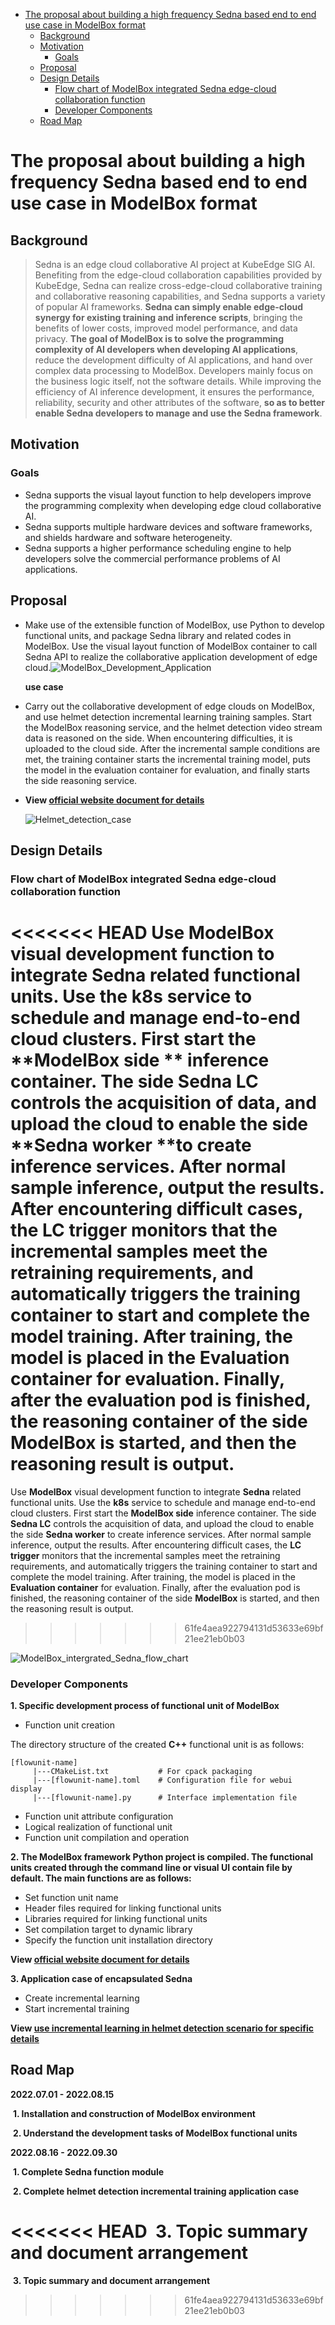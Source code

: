 - [The proposal about building a high frequency Sedna based end to end use case in ModelBox format](#The-proposal-about-building-a-high-frequency-Sedna-based-end-to-end-use-case-in-ModelBox-format)
  - [Background](#Background)
  - [Motivation](#Motivation)
    - [Goals](#Goals)
  - [Proposal](#Proposal)
  - [Design Details](#Design-Details)
    - [Flow chart of ModelBox integrated Sedna edge-cloud collaboration function](#Flow-chart-of-ModelBox-integrated-Sedna-edge-cloud-collaboration-function)
    - [Developer Components](#Developer-Components)
  - [Road Map](#Road-Map)

# The proposal about building a high frequency Sedna based end to end use case in ModelBox format

## Background

> Sedna is an edge cloud collaborative AI project at KubeEdge SIG AI. Benefiting from the edge-cloud collaboration capabilities provided by KubeEdge, Sedna can realize cross-edge-cloud collaborative training and collaborative reasoning capabilities, and Sedna supports a variety of popular AI frameworks. **Sedna can simply enable edge-cloud synergy for existing training and inference scripts**, bringing the benefits of lower costs, improved model performance, and data privacy. **The goal of ModelBox is to solve the programming complexity of AI developers when developing AI applications**, reduce the development difficulty of AI applications, and hand over complex data processing to ModelBox. Developers mainly focus on the business logic itself, not the software details. While improving the efficiency of AI inference development, it ensures the performance, reliability, security and other attributes of the software, **so as to better enable Sedna developers to manage and use the Sedna framework**.

## Motivation

### Goals

- Sedna supports the visual layout function to help developers improve the programming complexity when developing edge cloud collaborative AI.
- Sedna supports multiple hardware devices and software frameworks, and shields hardware and software heterogeneity.
- Sedna supports a higher performance scheduling engine to help developers solve the commercial performance problems of AI applications.

## Proposal

- Make use of the extensible function of ModelBox, use Python to develop functional units, and package Sedna library and related codes in ModelBox. Use the visual layout function of ModelBox container to call Sedna API to realize the collaborative application development of edge cloud.![ModelBox_Development_Application](./images/ModelBox_Development_Application.png)

  **use case**

- Carry out the collaborative development of edge clouds on ModelBox, and use helmet detection incremental learning training samples. Start the ModelBox reasoning service, and the helmet detection video stream data is reasoned on the side. When encountering difficulties, it is uploaded to the cloud side. After the incremental sample conditions are met, the training container starts the incremental training model, puts the model in the evaluation container for evaluation, and finally starts the side reasoning service.

- **View [official website document for details]( https://modelbox-ai.com/ )**

  

  ![Helmet_detection_case](./images/Helmet_detection_case.png)

## Design Details

### Flow chart of ModelBox integrated Sedna edge-cloud collaboration function

<<<<<<< HEAD
Use **ModelBox** visual development function to integrate **Sedna** related functional units. Use the **k8s** service to schedule and manage end-to-end cloud clusters. First start the **ModelBox side ** inference container. The side **Sedna LC** controls the acquisition of data, and upload the cloud to enable the side **Sedna worker **to create inference services. After normal sample inference, output the results. After encountering difficult cases, the **LC trigger** monitors that the incremental samples meet the retraining requirements, and automatically triggers the training container to start and complete the model training. After training, the model is placed in the **Evaluation container** for evaluation. Finally, after the evaluation pod is finished, the reasoning container of the side **ModelBox** is started, and then the reasoning result is output.
=======
Use **ModelBox** visual development function to integrate **Sedna** related functional units. Use the **k8s** service to schedule and manage end-to-end cloud clusters. First start the **ModelBox side** inference container. The side **Sedna LC** controls the acquisition of data, and upload the cloud to enable the side **Sedna worker** to create inference services. After normal sample inference, output the results. After encountering difficult cases, the **LC trigger** monitors that the incremental samples meet the retraining requirements, and automatically triggers the training container to start and complete the model training. After training, the model is placed in the **Evaluation container** for evaluation. Finally, after the evaluation pod is finished, the reasoning container of the side **ModelBox** is started, and then the reasoning result is output.
>>>>>>> 61fe4aea922794131d53633e69bf21ee21eb0b03

![ModelBox_intergrated_Sedna_flow_chart](./images/ModelBox_intergrated_Sedna_flow_chart.png)



### Developer Components

**1. Specific development process of functional unit of ModelBox**

- Function unit creation

 The directory structure of the created **C++** functional unit is as follows:

```
[flowunit-name]
     |---CMakeList.txt           # For cpack packaging
     |---[flowunit-name].toml    # Configuration file for webui display
     |---[flowunit-name].py      # Interface implementation file
```

- Function unit attribute configuration
- Logical realization of functional unit
- Function unit compilation and operation



**2. The ModelBox framework Python project is compiled. The functional units created through the command line or visual UI contain file by default. The main functions are as follows:**

- Set function unit name
- Header files required for linking functional units
- Libraries required for linking functional units
- Set compilation target to dynamic library
- Specify the function unit installation directory

**View [official website document for details]( https://modelbox-ai.com/ )**



**3. Application case of encapsulated Sedna**

- Create incremental learning
- Start incremental training

**View [use incremental learning in helmet detection scenario for specific details](https://github.com/kubeedge/sedna/blob/main/examples/incremental_learning/helmet_detection/README.md)**



## Road Map

**2022.07.01 - 2022.08.15**

​	**1. Installation and construction of ModelBox environment**

​	**2. Understand the development tasks of ModelBox functional units**

**2022.08.16 - 2022.09.30**

​	**1. Complete Sedna function module**

​	**2. Complete helmet detection incremental training application case**

<<<<<<< HEAD
​	**3. Topic summary and document arrangement**
=======
​	**3. Topic summary and document arrangement**
>>>>>>> 61fe4aea922794131d53633e69bf21ee21eb0b03
